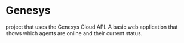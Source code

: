 # Genesys
 project that uses the Genesys Cloud API. A basic web application that shows which agents are online and their current status.
